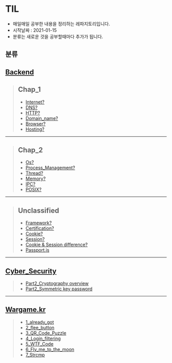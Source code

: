 # TIL
  - 매일매일 공부한 내용을 정리하는 레파지토리입니다.   
  - 시작날짜 : 2021-01-15   
  - 분류는 새로운 것을 공부할때마다 추가가 됩니다.
## 분류

## [Backend](https://github.com/KyungJunNoh/TIL/tree/main/Backend)
> ## Chap_1
 > - [Internet?](Backend/Internet/Internet.md)
 > - [DNS?](Backend/DNS/DNS.md)
 > - [HTTP?](Backend/HTTP/HTTP.md)
 > - [Domain_name?](Backend/Domain_name/Domain_name.md)
 > - [Browser?](Backend/Browser/Browser.md)
 > - [Hosting?](Backend/Hosting/Hosting.md)
<hr>

> ## Chap_2
> - [Os?](Backend/Os/Os.md)
> - [Process_Management?](Backend/chap_2/Process/Process_Management/Process_Management.md)
> - [Thread?](Backend/Chap_2/Thread/Thread.md)
> - [Memory?](Backend/Chap_2/Memory/Memory.md)
> - [IPC?](Backend/Chap_2/Process/IPC/IPC.md)
> - [POSIX?](Backend/Chap_2/POSIX/POSIX.md)
<hr>

> ## Unclassified
> - [Framework?](Backend/Unclassified/Framework.md)
> - [Certification?](Backend/Unclassified/Certification/Certification.md)
> - [Cookie?](Backend/Unclassified/Certification/Cookie.md)
> - [Session?](Backend/Unclassified/Certification/Session.md)
> - [Cookie & Session difference?](Backend/Unclassified/Certification/difference.md)
> - [Passport.js](Backend/Unclassified/Certification/passport.md)
<hr>

## [Cyber_Security](https://github.com/KyungJunNoh/TIL/tree/main/Cyber_Security)
 > - [Part2_Cryptography overview](/Cyber_Security/2021_01_20/Part2_암호학개요.md)
 > - [Part2_Symmetric key password](/Cyber_Security/2021_01_20/Part2_대칭키암호.md)
 <hr>

## [Wargame.kr](https://github.com/KyungJunNoh/TIL/tree/main/Wargame.kr)

> - [1_already_got](Wargame.kr/1_already_got/README.md)
> - [2_flee_button](Wargame.kr/2_flee_button/README.md)
> - [3_QR_Code_Puzzle](Wargame.kr/3_QR_Code_Puzzle/README.md)
> - [4_Login_filtering](Wargame.kr/4_login_filtering/README.md)
> - [5_WTF_Code](Wargame.kr/5_WTF_Code/README.md)
> - [6_Fly_me_to_the_moon](Wargame.kr/6_Fly_me_to_the_moon/README.md)
> - [7_Strcmp](Wargame.kr/7_Strcmp/README.md)